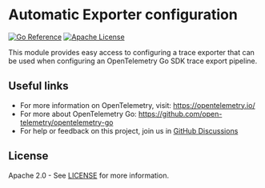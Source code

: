 # Automatic Exporter configuration

[![Go Reference][goref-image]][goref-url]
[![Apache License][license-image]][license-url]

This module provides easy access to configuring a trace exporter that can be used when configuring an OpenTelemetry Go SDK trace export pipeline.

## Useful links

- For more information on OpenTelemetry, visit: <https://opentelemetry.io/>
- For more about OpenTelemetry Go: <https://github.com/open-telemetry/opentelemetry-go>
- For help or feedback on this project, join us in [GitHub Discussions][discussions-url]

## License

Apache 2.0 - See [LICENSE][license-url] for more information.

[license-url]: https://github.com/open-telemetry/opentelemetry-go-contrib/blob/main/LICENSE
[license-image]: https://img.shields.io/badge/license-Apache_2.0-green.svg?style=flat
[goref-image]: https://pkg.go.dev/badge/go.opentelemetry.io/contrib/exporters/autoexport.svg
[goref-url]: https://pkg.go.dev/go.opentelemetry.io/contrib/exporters/autoexport
[discussions-url]: https://github.com/open-telemetry/opentelemetry-go/discussions
